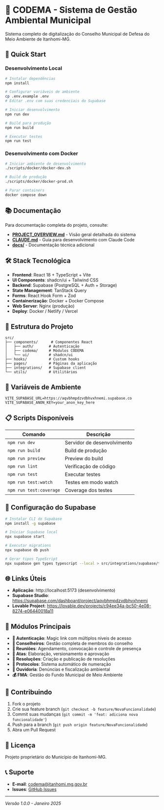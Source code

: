 # 🌿 CODEMA - Sistema de Gestão Ambiental Municipal

Sistema completo de digitalização do Conselho Municipal de Defesa do Meio Ambiente de Itanhomi-MG.

## 🚀 Quick Start

### Desenvolvimento Local
```bash
# Instalar dependências
npm install

# Configurar variáveis de ambiente
cp .env.example .env
# Editar .env com suas credenciais do Supabase

# Iniciar desenvolvimento
npm run dev

# Build para produção
npm run build

# Executar testes
npm run test
```

### Desenvolvimento com Docker
```bash
# Iniciar ambiente de desenvolvimento
./scripts/docker/docker-dev.sh

# Build de produção
./scripts/docker/docker-prod.sh

# Parar containers
docker compose down
```

## 📚 Documentação

Para documentação completa do projeto, consulte:
- **[PROJECT_OVERVIEW.md](./PROJECT_OVERVIEW.md)** - Visão geral detalhada do sistema
- **[CLAUDE.md](./CLAUDE.md)** - Guia para desenvolvimento com Claude Code
- **[docs/](./docs/)** - Documentação técnica adicional

## 🛠️ Stack Tecnológica

- **Frontend**: React 18 + TypeScript + Vite
- **UI Components**: shadcn/ui + Tailwind CSS
- **Backend**: Supabase (PostgreSQL + Auth + Storage)
- **State Management**: TanStack Query
- **Forms**: React Hook Form + Zod
- **Containerização**: Docker + Docker Compose
- **Web Server**: Nginx (produção)
- **Deploy**: Docker / Netlify / Vercel

## 📁 Estrutura do Projeto

```
src/
├── components/      # Componentes React
│   ├── auth/       # Autenticação
│   ├── codema/     # Módulos CODEMA
│   └── ui/         # shadcn/ui
├── hooks/          # Custom hooks
├── pages/          # Páginas da aplicação
├── integrations/   # Supabase client
└── utils/          # Utilitários
```

## 🔑 Variáveis de Ambiente

```env
VITE_SUPABASE_URL=https://aqvbhmpdzvdbhvxhnemi.supabase.co
VITE_SUPABASE_ANON_KEY=your_anon_key_here
```

## 📋 Scripts Disponíveis

| Comando | Descrição |
|---------|-----------|
| `npm run dev` | Servidor de desenvolvimento |
| `npm run build` | Build de produção |
| `npm run preview` | Preview do build |
| `npm run lint` | Verificação de código |
| `npm run test` | Executar testes |
| `npm run test:watch` | Testes em modo watch |
| `npm run test:coverage` | Coverage dos testes |

## 🔧 Configuração do Supabase

```bash
# Instalar CLI do Supabase
npm install -g supabase

# Iniciar Supabase local
npx supabase start

# Executar migrations
npx supabase db push

# Gerar tipos TypeScript
npx supabase gen types typescript --local > src/integrations/supabase/types.ts
```

## 🌐 Links Úteis

- **Aplicação**: http://localhost:5173 (desenvolvimento)
- **Supabase Studio**: https://supabase.com/dashboard/project/aqvbhmpdzvdbhvxhnemi
- **Lovable Project**: https://lovable.dev/projects/c94ee34a-bc50-4e08-8274-e06440018a11

## 👥 Módulos Principais

- **🔐 Autenticação**: Magic link com múltiplos níveis de acesso
- **👥 Conselheiros**: Gestão completa de membros do conselho
- **📅 Reuniões**: Agendamento, convocação e controle de presença
- **📝 Atas**: Elaboração, versionamento e aprovação
- **📜 Resoluções**: Criação e publicação de resoluções
- **🔢 Protocolos**: Sistema automático de numeração
- **📢 Ouvidoria**: Denúncias e fiscalização ambiental
- **💰 FMA**: Gestão do Fundo Municipal de Meio Ambiente

## 🤝 Contribuindo

1. Fork o projeto
2. Crie sua feature branch (`git checkout -b feature/NovaFuncionalidade`)
3. Commit suas mudanças (`git commit -m 'feat: adiciona nova funcionalidade'`)
4. Push para a branch (`git push origin feature/NovaFuncionalidade`)
5. Abra um Pull Request

## 📄 Licença

Projeto proprietário do Município de Itanhomi-MG.

## 📞 Suporte

- **E-mail**: codema@itanhomi.mg.gov.br
- **Issues**: [GitHub Issues](https://github.com/seu-usuario/codema-app/issues)

---

*Versão 1.0.0 - Janeiro 2025*
